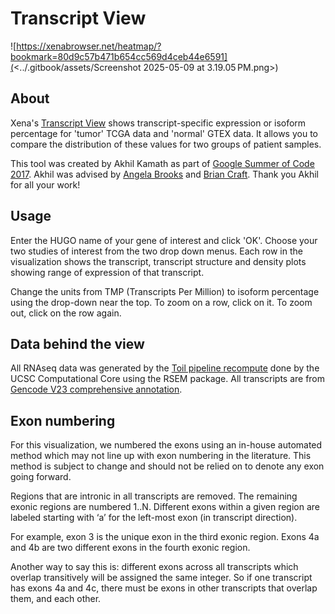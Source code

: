 # Transcript View

![https://xenabrowser.net/heatmap/?bookmark=80d9c57b471b654cc569d4ceb44e6591](<../.gitbook/assets/Screenshot 2025-05-09 at 3.19.05 PM.png>)

## About <a href="#about" id="about"></a>

Xena's [Transcript View](https://xenabrowser.net/transcripts/) shows transcript-specific expression or isoform percentage for 'tumor' TCGA data and 'normal' GTEX data. It allows you to compare the distribution of these values for two groups of patient samples.

This tool was created by Akhil Kamath as part of [Google Summer of Code 2017](https://github.com/ucscXena/ucsc-xena-client/wiki/Google-Summer-of-Code-2017---Transcript-View). Akhil was advised by [Angela Brooks](https://brookslab.soe.ucsc.edu/) and [Brian Craft](https://github.com/acthp). Thank you Akhil for all your work!

## Usage <a href="#usage" id="usage"></a>

Enter the HUGO name of your gene of interest and click 'OK'. Choose your two studies of interest from the two drop down menus. Each row in the visualization shows the transcript, transcript structure and density plots showing range of expression of that transcript.

Change the units from TMP (Transcripts Per Million) to isoform percentage using the drop-down near the top. To zoom on a row, click on it. To zoom out, click on the row again.

## Data behind the view

All RNAseq data was generated by the [Toil pipeline recompute](https://xenabrowser.net/datapages/?host=https://toil.xenahubs.net) done by the UCSC Computational Core using the RSEM package. All transcripts are from [Gencode V23 comprehensive annotation](https://www.gencodegenes.org/human/release_23.html).

## Exon numbering <a href="#exonnumbering" id="exonnumbering"></a>

For this visualization, we numbered the exons using an in-house automated method which may not line up with exon numbering in the literature. This method is subject to change and should not be relied on to denote any exon going forward.

Regions that are intronic in all transcripts are removed. The remaining exonic regions are numbered 1..N. Different exons within a given region are labeled starting with ‘a’ for the left-most exon (in transcript direction).

For example, exon 3 is the unique exon in the third exonic region. Exons 4a and 4b are two different exons in the fourth exonic region.

Another way to say this is: different exons across all transcripts which overlap transitively will be assigned the same integer. So if one transcript has exons 4a and 4c, there must be exons in other transcripts that overlap them, and each other.
